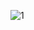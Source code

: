 ![1](https://github.com/ashuyadav123/shopping/assets/137309066/707d3b87-70b6-46e5-a978-96d3c46c0faa)
